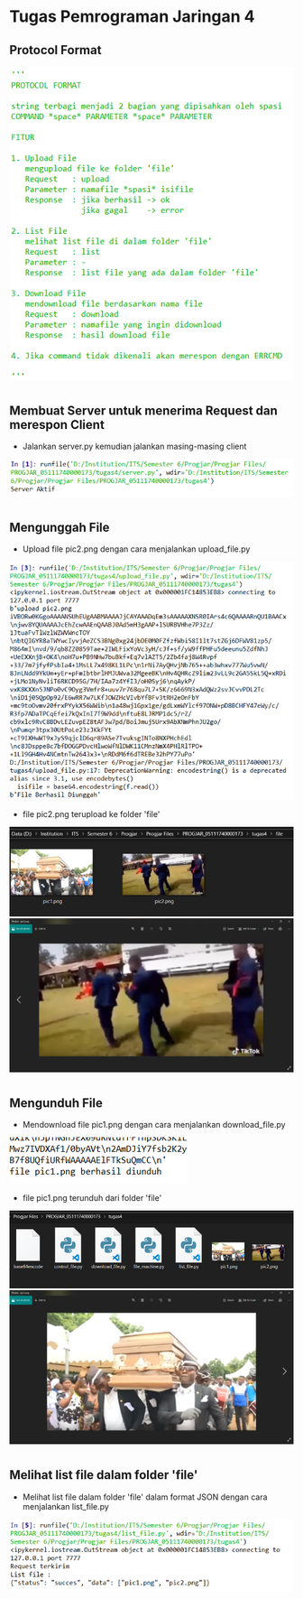 # Tugas Pemrograman Jaringan 4
## Protocol Format

![alt text](https://github.com/jalerdio/PROGJAR_05111740000173/blob/master/tugas4/Screenshot/protokal_format.png)
#
## Membuat Server untuk menerima Request dan merespon Client 
* Jalankan server.py kemudian jalankan masing-masing client

![alt text](https://github.com/jalerdio/PROGJAR_05111740000173/blob/master/tugas4/Screenshot/server%20aktif.png)
#
## Mengunggah File

* Upload file pic2.png dengan cara menjalankan upload_file.py

![alt text](https://github.com/jalerdio/PROGJAR_05111740000173/blob/master/tugas4/Screenshot/file%20berhasil%20diunggah.png)

* file pic2.png terupload ke folder 'file'

![alt text](https://github.com/jalerdio/PROGJAR_05111740000173/blob/master/tugas4/Screenshot/pic2%20berhasil%20diunggah.png)
![alt text](https://github.com/jalerdio/PROGJAR_05111740000173/blob/master/tugas4/Screenshot/pic2%20ss.png)
#
## Mengunduh File
* Mendownload file pic1.png dengan cara menjalankan download_file.py

![alt text](https://github.com/jalerdio/PROGJAR_05111740000173/blob/master/tugas4/Screenshot/file%20berhasil%20diunduh.png)

* file pic1.png terunduh dari folder 'file'

![alt text](https://github.com/jalerdio/PROGJAR_05111740000173/blob/master/tugas4/Screenshot/pic1%20berhasil%20diunduh.png)
![alt text](https://github.com/jalerdio/PROGJAR_05111740000173/blob/master/tugas4/Screenshot/pic1%20ss.png)
#
## Melihat list file dalam folder 'file'
* Melihat list file dalam folder 'file' dalam format JSON dengan cara menjalankan list_file.py

![alt text](https://github.com/jalerdio/PROGJAR_05111740000173/blob/master/tugas4/Screenshot/List%20File.png)
